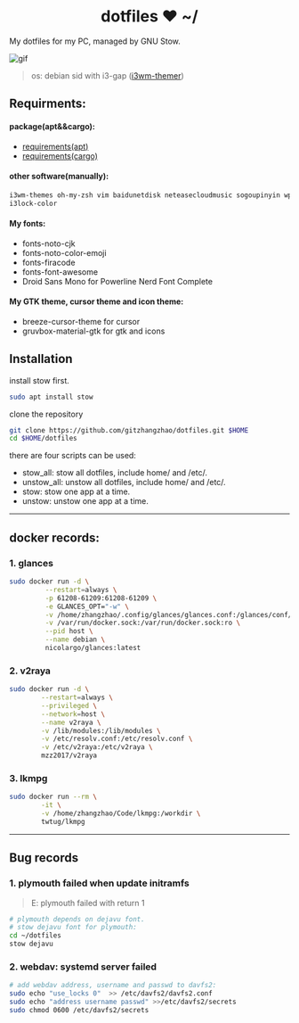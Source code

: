 <h1 align="center">dotfiles ❤ ~/</h1> My dotfiles for my PC, managed by GNU Stow.

![gif](https://thumbs.gfycat.com/AlarmingCoordinatedEarwig-max-1mb.gif)

> os: debian sid with i3-gap ([i3wm-themer](https://github.com/unix121/i3wm-themer))

## **Requirments:**

#### **package(apt&&cargo):**
- [requirements(apt)](requirements.apt)
- [requirements(cargo)](requirements.cargo)

#### **other software(manually):**
```bash
i3wm-themes oh-my-zsh vim baidunetdisk neteasecloudmusic sogoupinyin wps qq-linux i3lock-fancy electron-ssr v2raya(docker) glances(docker) zotero docker code
i3lock-color
```

#### **My fonts:**
- fonts-noto-cjk                                     
- fonts-noto-color-emoji                            
- fonts-firacode                                  
- fonts-font-awesome                        
- Droid Sans Mono for Powerline Nerd Font Complete

#### **My GTK theme, cursor theme and icon theme:**
- breeze-cursor-theme for cursor
- gruvbox-material-gtk for gtk and icons

## **Installation**
install stow first.
```bash
sudo apt install stow
```
clone the repository
```bash
git clone https://github.com/gitzhangzhao/dotfiles.git $HOME
cd $HOME/dotfiles
```
there are four scripts can be used:

- stow_all:  stow all dotfiles, include home/ and /etc/.
- unstow_all:  unstow all dotfiles, include home/ and /etc/.
- stow:  stow one app at a time.
- unstow:  unstow one app at a time.

---------------------------------------------------------------

## **docker records:**
### 1. glances

```bash
sudo docker run -d \
         --restart=always \
         -p 61208-61209:61208-61209 \
         -e GLANCES_OPT="-w" \
         -v /home/zhangzhao/.config/glances/glances.conf:/glances/conf/glances.conf \
         -v /var/run/docker.sock:/var/run/docker.sock:ro \
         --pid host \
         --name debian \
         nicolargo/glances:latest
```

### 2. v2raya

```bash
sudo docker run -d \
        --restart=always \
        --privileged \
        --network=host \
        --name v2raya \
        -v /lib/modules:/lib/modules \
        -v /etc/resolv.conf:/etc/resolv.conf \
        -v /etc/v2raya:/etc/v2raya \
        mzz2017/v2raya
```

### 3. lkmpg

```bash
sudo docker run --rm \
        -it \
        -v /home/zhangzhao/Code/lkmpg:/workdir \
        twtug/lkmpg
```

---------------------------------------------------------------

## **Bug records**

### 1. plymouth failed when update initramfs

> E: plymouth failed with return 1

```bash
# plymouth depends on dejavu font.
# stow dejavu font for plymouth:
cd ~/dotfiles
stow dejavu
```

### 2. webdav: systemd server failed

```bash
# add webdav address, username and passwd to davfs2:
sudo echo "use_locks 0"  >> /etc/davfs2/davfs2.conf
sudo echo "address username passwd" >>/etc/davfs2/secrets
sudo chmod 0600 /etc/davfs2/secrets
```

